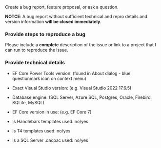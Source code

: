 Create a bug report, feature proposal, or ask a question.

**NOTCE**:  A bug report without sufficient technical and repro details and version information **will be closed immediately**.

### Provide steps to reproduce a bug

Please include a **complete** description of the issue or link to a project that I can run to reproduce the issue.

### Provide technical details

- EF Core Power Tools version: (found in About dialog - blue questionmark icon on context menu)

- Exact Visual Studio version: (e.g. Visual Studio 2022 17.6.5)

- Database engine: (SQL Server, Azure SQL, Postgres, Oracle, Firebird, SQLite, MySQL)

- EF Core version in use: (e.g. EF Core 7)

- Is Handlebars templates used: no/yes

- Is T4 templates used: no/yes

- Is a SQL Server .dacpac used: no/yes
